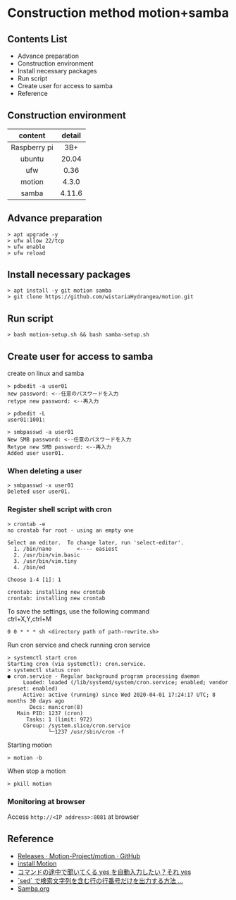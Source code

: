 # Construction method motion+samba

## Contents List

- Advance preparation
- Construction environment
- Install necessary packages
- Run script
- Create user for access to samba
- Reference

## Construction environment

| content | detail |
| :-----: | :----: |
| Raspberry pi | 3B+ |
| ubuntu | 20.04 |
| ufw | 0.36 |
| motion | 4.3.0 |
| samba | 4.11.6 |

## Advance preparation

```
> apt upgrade -y
> ufw allow 22/tcp
> ufw enable
> ufw reload
```

## Install necessary packages

```
> apt install -y git motion samba
> git clone https://github.com/wistariaHydrangea/motion.git
```

## Run script

```
> bash motion-setup.sh && bash samba-setup.sh
```

## Create user for access to samba

create on linux and samba

```
> pdbedit -a user01
new password: <--任意のパスワードを入力
retype new password: <--再入力

> pdbedit -L
user01:1001:
```

```
> smbpasswd -a user01
New SMB password: <--任意のパスワードを入力
Retype new SMB password: <--再入力
Added user user01.
```

### When deleting a user

```
> smbpasswd -x user01
Deleted user user01.
```

### Register shell script with cron

```
> crontab -e
no crontab for root - using an empty one

Select an editor.  To change later, run 'select-editor'.
  1. /bin/nano        <---- easiest
  2. /usr/bin/vim.basic
  3. /usr/bin/vim.tiny
  4. /bin/ed

Choose 1-4 [1]: 1

crontab: installing new crontab
crontab: installing new crontab
```  

To save the settings, use the following command  
ctrl+X,Y,ctrl+M

```nano
0 0 * * * sh <directory path of path-rewrite.sh>
```

Run cron service and check running cron service 

```
> systemctl start cron
Starting cron (via systemctl): cron.service.
> systemctl status cron
● cron.service - Regular background program processing daemon
     Loaded: loaded (/lib/systemd/system/cron.service; enabled; vendor preset: enabled)
     Active: active (running) since Wed 2020-04-01 17:24:17 UTC; 8 months 30 days ago
       Docs: man:cron(8)
   Main PID: 1237 (cron)
      Tasks: 1 (limit: 972)
     CGroup: /system.slice/cron.service
             └─1237 /usr/sbin/cron -f

```

Starting motion

```
> motion -b
```

When stop a motion

```
> pkill motion
```

### Monitoring at browser

Access `http://<IP address>:8081` at browser


## Reference

- [Releases · Motion-Project/motion · GitHub](https://github.com/Motion-Project/motion/releases)
- [install Motion](https://motion-project.github.io/motion_build.html)
- [コマンドの途中で聞いてくる yes を自動入力したい？それ yes](https://www.agent-grow.com/self20percent/2018/08/06/linux-command-auto-yes/)
- [\`sed` で検索文字列を含む行の行番号だけを出力する方法 ...](https://genzouw.com/entry/2019/07/08/084532/1663/)
- [Samba.org](https://www.samba.org/)
